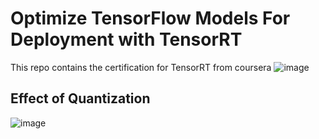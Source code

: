 # Optimize TensorFlow Models For Deployment with TensorRT
This repo contains the certification for TensorRT from coursera
![image](https://user-images.githubusercontent.com/23414920/179737170-2c6ed5ab-0e48-4aad-83fa-f0b9db733913.png)


## Effect of Quantization
![image](https://user-images.githubusercontent.com/23414920/179737397-9849a3cd-da59-4d23-a347-82aca8aafe62.png)

